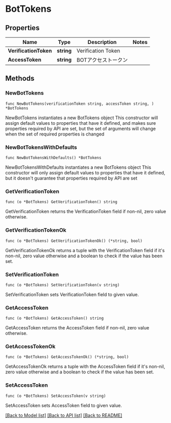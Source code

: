 # BotTokens

## Properties

Name | Type | Description | Notes
------------ | ------------- | ------------- | -------------
**VerificationToken** | **string** | Verification Token | 
**AccessToken** | **string** | BOTアクセストークン | 

## Methods

### NewBotTokens

`func NewBotTokens(verificationToken string, accessToken string, ) *BotTokens`

NewBotTokens instantiates a new BotTokens object
This constructor will assign default values to properties that have it defined,
and makes sure properties required by API are set, but the set of arguments
will change when the set of required properties is changed

### NewBotTokensWithDefaults

`func NewBotTokensWithDefaults() *BotTokens`

NewBotTokensWithDefaults instantiates a new BotTokens object
This constructor will only assign default values to properties that have it defined,
but it doesn't guarantee that properties required by API are set

### GetVerificationToken

`func (o *BotTokens) GetVerificationToken() string`

GetVerificationToken returns the VerificationToken field if non-nil, zero value otherwise.

### GetVerificationTokenOk

`func (o *BotTokens) GetVerificationTokenOk() (*string, bool)`

GetVerificationTokenOk returns a tuple with the VerificationToken field if it's non-nil, zero value otherwise
and a boolean to check if the value has been set.

### SetVerificationToken

`func (o *BotTokens) SetVerificationToken(v string)`

SetVerificationToken sets VerificationToken field to given value.


### GetAccessToken

`func (o *BotTokens) GetAccessToken() string`

GetAccessToken returns the AccessToken field if non-nil, zero value otherwise.

### GetAccessTokenOk

`func (o *BotTokens) GetAccessTokenOk() (*string, bool)`

GetAccessTokenOk returns a tuple with the AccessToken field if it's non-nil, zero value otherwise
and a boolean to check if the value has been set.

### SetAccessToken

`func (o *BotTokens) SetAccessToken(v string)`

SetAccessToken sets AccessToken field to given value.



[[Back to Model list]](../README.md#documentation-for-models) [[Back to API list]](../README.md#documentation-for-api-endpoints) [[Back to README]](../README.md)


